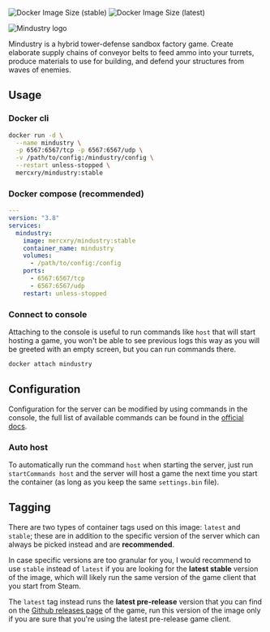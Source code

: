 <!-- Badges -->
<!-- ![Docker Pulls](https://img.shields.io/docker/pulls/mercxry/mindustry) -->
![Docker Image Size (stable)](https://img.shields.io/docker/image-size/mercxry/mindustry/stable?label=img%20size%20%28stable%29&logo=docker)
![Docker Image Size (latest)](https://img.shields.io/docker/image-size/mercxry/mindustry/latest?label=img%20size%20%28latest%29&logo=docker)

![Mindustry logo](https://raw.githubusercontent.com/mercxry/docker-mindustry/main/assets/mindustry-logo.png)

Mindustry is a hybrid tower-defense sandbox factory game. Create elaborate supply chains of conveyor belts to feed ammo into your turrets, produce materials to use for building, and defend your structures from waves of enemies.

## Usage

### Docker cli

```sh
docker run -d \
  --name mindustry \
  -p 6567:6567/tcp -p 6567:6567/udp \
  -v /path/to/config:/mindustry/config \
  --restart unless-stopped \
  mercxry/mindustry:stable
```

### Docker compose (recommended)

```yaml
---
version: "3.8"
services:
  mindustry:
    image: mercxry/mindustry:stable
    container_name: mindustry
    volumes:
      - /path/to/config:/config
    ports:
      - 6567:6567/tcp
      - 6567:6567/udp
    restart: unless-stopped
```

### Connect to console

Attaching to the console is useful to run commands like `host` that will start hosting a game, you won't be able to see previous logs this way as you will be greeted with an empty screen, but you can run commands there.

```sh
docker attach mindustry
```

## Configuration

Configuration for the server can be modified by using commands in the console, the full list of available commands can be found in the [official docs](https://mindustrygame.github.io/wiki/servers/#dedicated-server-configuration-options).

### Auto host

To automatically run the command `host` when starting the server, just run `startCommands host` and the server will host a game the next time you start the container (as long as you keep the same `settings.bin` file).

## Tagging

There are two types of container tags used on this image: `latest` and `stable`; these are in addition to the specific version of the server which can always be picked instead and are **recommended**.

In case specific versions are too granular for you, I would recommend to use `stable` instead of `latest` if you are looking for the **latest stable** version of the image, which will likely run the same version of the game client that you start from Steam.

The `latest` tag instead runs the **latest pre-release** version that you can find on the [Github releases page](https://github.com/Anuken/Mindustry/releases) of the game, run this version of the image only if you are sure that you're using the latest pre-release game client.
